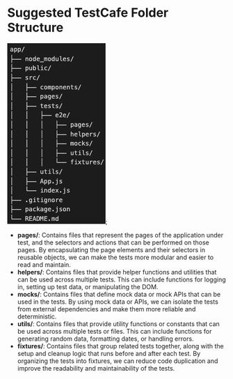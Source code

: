 # Suggested TestCafe Folder Structure

![Suggested TestCafe Folder Structure](folder-structure.png "Folder Structure");


- **pages/**: Contains files that represent the pages of the application under test, and the selectors and actions that can be performed on those pages. By encapsulating the page elements and their selectors in reusable objects, we can make the tests more modular and easier to read and maintain.
- **helpers/**: Contains files that provide helper functions and utilities that can be used across multiple tests. This can include functions for logging in, setting up test data, or manipulating the DOM.
- **mocks/**: Contains files that define mock data or mock APIs that can be used in the tests. By using mock data or APIs, we can isolate the tests from external dependencies and make them more reliable and deterministic.
- **utils/**: Contains files that provide utility functions or constants that can be used across multiple tests or files. This can include functions for generating random data, formatting dates, or handling errors.
- **fixtures/**: Contains files that group related tests together, along with the setup and cleanup logic that runs before and after each test. By organizing the tests into fixtures, we can reduce code duplication and improve the readability and maintainability of the tests.
